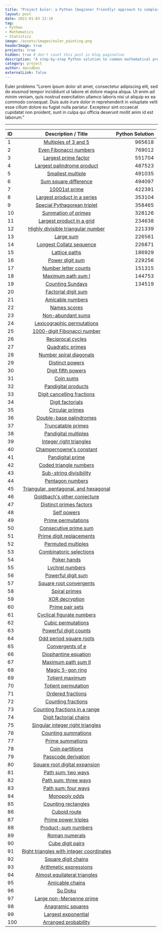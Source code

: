 ```yaml
---
title: "Project Euler: a Python (beginner friendly) approach to complex mathematical challenges"
layout: post
date: 2021-01-03 22:10
tag:
- Python
- Mathematics
- Statistics
image: /assets/images/euler_painting.png
headerImage: true
projects: true
hidden: true # don't count this post in blog pagination
description: "A step-by-step Python solution to common mathematical problems."
category: project
author: davidboo
externalLink: false
---
```


Euler problems "Lorem ipsum dolor sit amet, consectetur adipiscing elit, sed do eiusmod tempor incididunt ut labore et dolore magna aliqua. Ut enim ad minim veniam, quis nostrud exercitation ullamco laboris nisi ut aliquip ex ea commodo consequat. Duis aute irure dolor in reprehenderit in voluptate velit esse cillum dolore eu fugiat nulla pariatur. Excepteur sint occaecat cupidatat non proident, sunt in culpa qui officia deserunt mollit anim id est laborum." 

---


|ID|&nbsp;&nbsp;&nbsp;&nbsp;&nbsp;&nbsp;&nbsp;&nbsp;&nbsp;&nbsp;&nbsp;&nbsp;Description / Title&nbsp;&nbsp;&nbsp;&nbsp;&nbsp;&nbsp;&nbsp;&nbsp;&nbsp;&nbsp;&nbsp;&nbsp;|Python Solution|
|:-----|:-----:|-----:|
|1|[Multiples of 3 and 5](https://projecteuler.net/problem=1)|965618|
|2|[Even Fibonacci numbers](https://projecteuler.net/problem=2)|769012|
|3|[Largest prime factor](https://projecteuler.net/problem=3)|551704|
|4|[Largest palindrome product](https://projecteuler.net/problem=4)|487523|
|5|[Smallest multiple](https://projecteuler.net/problem=5)|491035|
|6|[Sum square difference](https://projecteuler.net/problem=6)|494097|
|7|[10001st prime](https://projecteuler.net/problem=7)|422391|
|8|[Largest product in a series](https://projecteuler.net/problem=8)|353104|
|9|[Special Pythagorean triplet](https://projecteuler.net/problem=9)|358465|
|10|[Summation of primes](https://projecteuler.net/problem=10)|328126|
|11|[Largest product in a grid](https://projecteuler.net/problem=11)|234638|
|12|[Highly divisible triangular number](https://projecteuler.net/problem=12)|221339|
|13|[Large sum](https://projecteuler.net/problem=13)|226561|
|14|[Longest Collatz sequence](https://projecteuler.net/problem=14)|226871|
|15|[Lattice paths](https://projecteuler.net/problem=15)|186929|
|16|[Power digit sum](https://projecteuler.net/problem=16)|229256|
|17|[Number letter counts](https://projecteuler.net/problem=17)|151315|
|18|[Maximum path sum I](https://projecteuler.net/problem=18)|144753|
|19|[Counting Sundays](https://projecteuler.net/problem=19)|134519|
|20|[Factorial digit sum](https://projecteuler.net/problem=20)||
|21|[Amicable numbers](https://projecteuler.net/problem=21)||
|22|[Names scores](https://projecteuler.net/problem=22)||
|23|[Non-abundant sums](https://projecteuler.net/problem=23)||
|24|[Lexicographic permutations](https://projecteuler.net/problem=24)||
|25|[1000-digit Fibonacci number](https://projecteuler.net/problem=25)||
|26|[Reciprocal cycles](https://projecteuler.net/problem=26)||
|27|[Quadratic primes](https://projecteuler.net/problem=27)||
|28|[Number spiral diagonals](https://projecteuler.net/problem=28)||
|29|[Distinct powers](https://projecteuler.net/problem=29)||
|30|[Digit fifth powers](https://projecteuler.net/problem=30)||
|31|[Coin sums](https://projecteuler.net/problem=31)||
|32|[Pandigital products](https://projecteuler.net/problem=32)||
|33|[Digit cancelling fractions](https://projecteuler.net/problem=33)||
|34|[Digit factorials](https://projecteuler.net/problem=34)||
|35|[Circular primes](https://projecteuler.net/problem=35)||
|36|[Double-base palindromes](https://projecteuler.net/problem=36)||
|37|[Truncatable primes](https://projecteuler.net/problem=37)||
|38|[Pandigital multiples](https://projecteuler.net/problem=38)||
|39|[Integer right triangles](https://projecteuler.net/problem=39)||
|40|[Champernowne's constant](https://projecteuler.net/problem=40)||
|41|[Pandigital prime](https://projecteuler.net/problem=41)||
|42|[Coded triangle numbers](https://projecteuler.net/problem=42)||
|43|[Sub-string divisibility](https://projecteuler.net/problem=43)||
|44|[Pentagon numbers](https://projecteuler.net/problem=44)||
|45|[Triangular, pentagonal, and hexagonal](https://projecteuler.net/problem=45)||
|46|[Goldbach's other conjecture](https://projecteuler.net/problem=46)||
|47|[Distinct primes factors](https://projecteuler.net/problem=47)||
|48|[Self powers](https://projecteuler.net/problem=48)||
|49|[Prime permutations](https://projecteuler.net/problem=49)||
|50|[Consecutive prime sum](https://projecteuler.net/problem=50)||
|51|[Prime digit replacements](https://projecteuler.net/problem=51)||
|52|[Permuted multiples](https://projecteuler.net/problem=52)||
|53|[Combinatoric selections](https://projecteuler.net/problem=53)||
|54|[Poker hands](https://projecteuler.net/problem=54)||
|55|[Lychrel numbers](https://projecteuler.net/problem=55)||
|56|[Powerful digit sum](https://projecteuler.net/problem=56)||
|57|[Square root convergents](https://projecteuler.net/problem=57)||
|58|[Spiral primes](https://projecteuler.net/problem=58)||
|59|[XOR decryption](https://projecteuler.net/problem=59)||
|60|[Prime pair sets](https://projecteuler.net/problem=60)||
|61|[Cyclical figurate numbers](https://projecteuler.net/problem=61)||
|62|[Cubic permutations](https://projecteuler.net/problem=62)||
|63|[Powerful digit counts](https://projecteuler.net/problem=63)||
|64|[Odd period square roots](https://projecteuler.net/problem=64)||
|65|[Convergents of e](https://projecteuler.net/problem=65)||
|66|[Diophantine equation](https://projecteuler.net/problem=66)||
|67|[Maximum path sum II](https://projecteuler.net/problem=67)||
|68|[Magic 5-gon ring](https://projecteuler.net/problem=68)||
|69|[Totient maximum](https://projecteuler.net/problem=69)||
|70|[Totient permutation](https://projecteuler.net/problem=70)||
|71|[Ordered fractions](https://projecteuler.net/problem=71)||
|72|[Counting fractions](https://projecteuler.net/problem=72)||
|73|[Counting fractions in a range](https://projecteuler.net/problem=73)||
|74|[Digit factorial chains](https://projecteuler.net/problem=74)||
|75|[Singular integer right triangles](https://projecteuler.net/problem=75)||
|76|[Counting summations](https://projecteuler.net/problem=76)||
|77|[Prime summations](https://projecteuler.net/problem=77)||
|78|[Coin partitions](https://projecteuler.net/problem=78)||
|79|[Passcode derivation](https://projecteuler.net/problem=79)||
|80|[Square root digital expansion](https://projecteuler.net/problem=80)||
|81|[Path sum: two ways](https://projecteuler.net/problem=81)||
|82|[Path sum: three ways](https://projecteuler.net/problem=82)||
|83|[Path sum: four ways](https://projecteuler.net/problem=83)||
|84|[Monopoly odds](https://projecteuler.net/problem=84)||
|85|[Counting rectangles](https://projecteuler.net/problem=85)||
|86|[Cuboid route](https://projecteuler.net/problem=86)||
|87|[Prime power triples](https://projecteuler.net/problem=87)||
|88|[Product-sum numbers](https://projecteuler.net/problem=88)||
|89|[Roman numerals](https://projecteuler.net/problem=89)||
|90|[Cube digit pairs](https://projecteuler.net/problem=90)||
|91|[Right triangles with integer coordinates](https://projecteuler.net/problem=91)||
|92|[Square digit chains](https://projecteuler.net/problem=92)||
|93|[Arithmetic expressions](https://projecteuler.net/problem=93)||
|94|[Almost equilateral triangles](https://projecteuler.net/problem=94)||
|95|[Amicable chains](https://projecteuler.net/problem=95)||
|96|[Su Doku](https://projecteuler.net/problem=96)||
|97|[Large non-Mersenne prime](https://projecteuler.net/problem=97)||
|98|[Anagramic squares](https://projecteuler.net/problem=98)||
|99|[Largest exponential](https://projecteuler.net/problem=99)||
|100|[Arranged probability](https://projecteuler.net/problem=100)||


